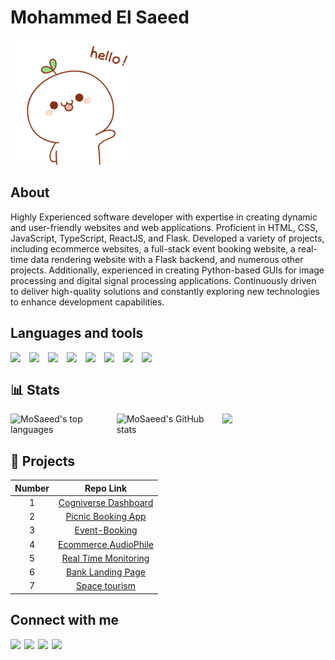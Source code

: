 # Mohammed El Saeed

![Hello](/hello.gif)

## About

Highly Experienced software developer with expertise in creating dynamic and user-friendly websites and web applications. Proficient in HTML, CSS, JavaScript, TypeScript, ReactJS, and Flask. Developed a variety of projects, including ecommerce websites, a full-stack event booking website, a real-time data rendering website with a Flask backend, and numerous other projects. Additionally, experienced in creating Python-based GUIs for image processing and digital signal processing applications. Continuously driven to deliver high-quality solutions and constantly exploring new technologies to enhance development capabilities.

## Languages and tools

<img align="left" width='30px' src="https://cdn.jsdelivr.net/gh/devicons/devicon/icons/html5/html5-original.svg" />

<img align="left" width='30px' src="https://cdn.jsdelivr.net/gh/devicons/devicon/icons/css3/css3-original.svg" />

<img align="left" width='30px' src="https://cdn.jsdelivr.net/gh/devicons/devicon/icons/sass/sass-original.svg" />

<img align="left" width='30px' src="https://cdn.jsdelivr.net/gh/devicons/devicon/icons/javascript/javascript-original.svg" />

<img align="left" width='30px' src="https://cdn.jsdelivr.net/gh/devicons/devicon/icons/react/react-original.svg" />

<img   align="left" width='30px' src="https://cdn.jsdelivr.net/gh/devicons/devicon/icons/jest/jest-plain.svg" />

<img align="left" width='30px'  src="https://cdn.jsdelivr.net/gh/devicons/devicon/icons/python/python-original.svg" />

<img align="left" width='30px' src="https://cdn.jsdelivr.net/gh/devicons/devicon/icons/flask/flask-original-wordmark.svg" />

<br/>

## 📊 Stats

<div style="display: flex; justify-content: space-between; gap:5px">    
    <img width="33%" src="https://github-readme-stats.vercel.app/api/top-langs/?username=MoSaeed15&theme=onedark&layout=compact" alt="MoSaeed's top languages">
    <img width="33%" src="https://github-readme-stats.vercel.app/api?username=MoSaeed15&show_icons=true&theme=gruvbox&hide_rank=true" alt="MoSaeed's GitHub stats">
    <img  width="33%"  src="https://github-readme-streak-stats.herokuapp.com/?user=MoSaeed15&theme=onedark&hide_border=true" />
</div>

## 🫠 Projects

| Number |                                Repo Link                                 |
| :----: | :----------------------------------------------------------------------: |
|   1    | [Cogniverse Dashboard](https://github.com/moSaeed15/cogniverse)        |
|   2    |   [Picnic Booking App](https://github.com/moSaeed15/Picnic-Webapp)         |
|   3   |      [Event-Booking](https://github.com/moSaeed15/tessera-frontend/tree/main)   |
|   4    |   [Ecommerce AudioPhile](https://github.com/moSaeed15/audiophile)        |
|   5    |  [Real Time Monitoring](https://github.com/moSaeed15/MonitoringWebsite)  |
|   6    |        [Bank Landing Page](https://github.com/moSaeed15/easybank)        |
|   7    |  [Space tourism](https://github.com/moSaeed15/SpaceProject)              |

## Connect with me

[<img align="left" width="22px" src="https://cdn.jsdelivr.net/npm/simple-icons@v3/icons/twitter.svg" />][twitter]
[<img align="left" width="22px" src="https://cdn.jsdelivr.net/npm/simple-icons@v3/icons/linkedin.svg" />][linkedin]
[<img align="left" width="22px" src="https://cdn.jsdelivr.net/npm/simple-icons@v3/icons/instagram.svg" />][instagram]
[<img align="left" width="22px" src="https://cdn.jsdelivr.net/npm/simple-icons@v3/icons/facebook.svg" />][facebook]

</br>

[twitter]: https://twitter.com/Mohsaeed_
[facebook]: https://www.facebook.com/mohammed.abudulhamed/
[instagram]: https://www.instagram.com/mohammedelsaeed15/
[linkedin]: https://www.linkedin.com/in/mohammed-saeed-b3507214b/
